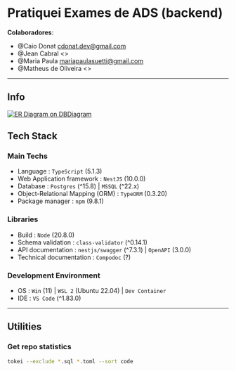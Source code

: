 # Pratiquei Exames de ADS (backend)

**Colaboradores**: 
  - @Caio Donat <cdonat.dev@gmail.com>
  - @Jean Cabral <>
  - @Maria Paula <mariapaulasuetti@gmail.com>
  - @Matheus de Oliveira <>

---

## Info

[![ER Diagram on DBDiagram](public/pratiquei-exame-der-v0.2.0.png)](https://dbdiagram.io/embed/65e6865ecd45b569fb853dba)

## Tech Stack

### Main Techs

-   Language : `TypeScript` (5.1.3)
-   Web Application framework : `NestJS` (10.0.0)
-   Database : `Postgres` (^15.8) | `MSSQL` (^22.x)
-   Object-Relational Mapping (ORM) : `TypeORM` (0.3.20)
-   Package manager : `npm` (9.8.1)

### Libraries

-   Build : `Node` (20.8.0)
-   Schema validation : `class-validator` (^0.14.1)
-   API documentation : `nestjs/swagger` (^7.3.1) | `OpenAPI` (3.0.0)
-   Technical documentation : `Compodoc` (?)

### Development Environment

-   OS : `Win` (11) | `WSL 2` (Ubuntu 22.04) | `Dev Container`
-   IDE : `VS Code` (^1.83.0)

---

## Utilities

### Get repo statistics

```bash
tokei --exclude *.sql *.toml --sort code
```
